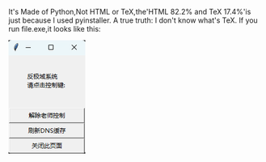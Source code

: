 It's Made of Python,Not HTML or TeX,the'HTML 82.2% and TeX 17.4%'is just because I used pyinstaller.
A true truth: I don't know what's TeX.
If you run file.exe,it looks like this:

![](image1.png)